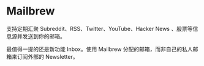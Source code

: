 Mailbrew
===

支持定期汇聚 Subreddit、RSS、Twitter、YouTube、Hacker News 、股票等信息源并发送到你的邮箱。

最值得一提的还是新功能 Inbox。使用 Mailbrew 分配的邮箱，而非自己的私人邮箱来订阅外部的 Newsletter。 
